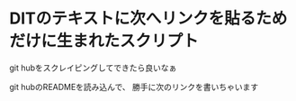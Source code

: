 # DITのテキストに次へリンクを貼るためだけに生まれたスクリプト

git hubをスクレイピングしてできたら良いなぁ

git hubのREADMEを読み込んで、
勝手に次のリンクを書いちゃいます
